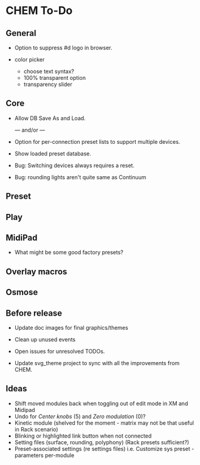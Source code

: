 # CHEM To-Do

## General

- Option to suppress #d logo in browser.

- color picker
  - choose text syntax?
  - 100% transparent option
  - transparency slider

## Core

- Allow DB Save As and Load.

  — and/or —

- Option for per-connection preset lists to support multiple devices.

- Show loaded preset database.

- Bug: Switching devices always requires a reset.
- Bug: rounding lights aren't quite same as Continuum

## Preset

## Play

## MidiPad

- What might be some good factory presets?

## Overlay macros

## Osmose

## Before release

- Update doc images for final graphics/themes

- Clean up unused events

- Open issues for unresolved TODOs.

- Update svg_theme project to sync with all the improvements from CHEM.

## Ideas

- Shift moved modules back when toggling out of edit mode in XM and Midipad
- Undo for _Center knobs_ (5) and _Zero modulation_ (0)?
- Kinetic module (shelved for the moment - matrix may not be that useful in Rack scenario)
- Blinking or highlighted link button when not connected
- Setting files (surface, rounding, polyphony) (Rack presets sufficient?)
- Preset-associated settings (re settings files) i.e. Customize sys preset - parameters per-module
